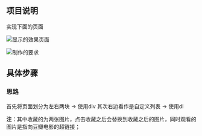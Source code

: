 ## 项目说明
实现下面的页面

![显示的效果页面](https://pic1.xuehuaimg.com/proxy/refer/https://images2017.cnblogs.com/blog/1267457/201711/1267457-20171120190928274-1844723577.png)

![制作的要求](https://pic1.xuehuaimg.com/proxy/refer/https://images2017.cnblogs.com/blog/1267457/201711/1267457-20171120191009321-933109836.png)


## 具体步骤

### 思路
首先将页面划分为左右两块 -> 使用div
其次右边看作是自定义列表 -> 使用dl

**注**：其中收藏的为两张图片，点击收藏之后会替换到收藏之后的图片，同时观看的图片是指向豆瓣电影的超链接；